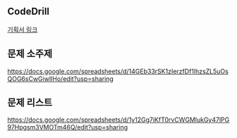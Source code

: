 ## CodeDrill

[기획서 링크](https://somber-purple-9f8.notion.site/226197566dc380c88fa3edb1089fc896?source=copy_link)


## 문제 소주제

https://docs.google.com/spreadsheets/d/14GEb33rSK1zIerzfDf1lhzsZL5uOsQOG6sCwGiwlIHo/edit?usp=sharing

## 문제 리스트

https://docs.google.com/spreadsheets/d/1y12Gg7iKfT0rvCWGMlukGy47lPG97Hpgsm3VMOTm46Q/edit?usp=sharing

